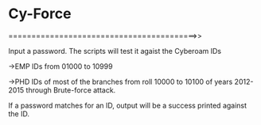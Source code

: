 # Cy-Force
=========================================>>

Input a password. The scripts will test it agaist the Cyberoam IDs 

->EMP IDs from 01000 to 10999 

->PHD IDs of most of the branches from roll 10000 to 10100 of years 2012-2015 through Brute-force attack.

If a password matches for an ID, output will be a success printed against the ID.
